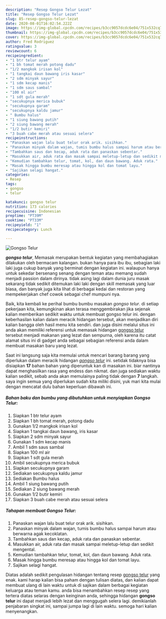 ```yaml
---
description: "Resep Gongso Telur Lezat"
title: "Resep Gongso Telur Lezat"
slug: 85-resep-gongso-telur-lezat
date: 2020-08-01T16:02:54.222Z
image: https://img-global.cpcdn.com/recipes/b3cc9057dcdc6e04/751x532cq70/gongso-telur-foto-resep-utama.jpg
thumbnail: https://img-global.cpcdn.com/recipes/b3cc9057dcdc6e04/751x532cq70/gongso-telur-foto-resep-utama.jpg
cover: https://img-global.cpcdn.com/recipes/b3cc9057dcdc6e04/751x532cq70/gongso-telur-foto-resep-utama.jpg
author: Fred Rodriguez
ratingvalue: 3
reviewcount: 6
recipeingredient:
- "1 btr telur ayam"
- "1 bh tomat merah potong dadu"
- "1/2 mangkok irisan kol"
- "1 tangkai daun bawang iris kasar"
- "2 sdm minyak sayur"
- "1 sdm kecap manis"
- "1 sdm saus sambal"
- "100 ml air"
- "1 sdt gula merah"
- "secukupnya merica bubuk"
- "secukupnya garam"
- "secukupnya kaldu jamur"
- " Bumbu halus"
- "1 siung bawang putih"
- "2 siung bawang merah"
- "1/2 butir kemiri"
- "3 buah cabe merah atau sesuai selera"
recipeinstructions:
- "Panaskan wajan lalu buat telur orak arik. sisihkan."
- "Panaskan minyak dalam wajan, tumis bumbu halus sampai harum atau berwarna agak kecoklatan."
- "Tambahkan saus dan kecap, aduk rata dan panaskan sebentar."
- "Masukkan air, aduk rata dan masak sampai meletup-letup dan sedikit mengental."
- "Kemudian tambahkan telur, tomat, kol, dan daun bawang. Aduk rata."
- "Masak hingga bumbu meresap atau hingga kol dan tomat layu."
- "Sajikan selagi hangat."
categories:
- Resep
tags:
- gongso
- telur

katakunci: gongso telur 
nutrition: 173 calories
recipecuisine: Indonesian
preptime: "PT39M"
cooktime: "PT33M"
recipeyield: "1"
recipecategory: Lunch

---
```



![Gongso Telur](https://img-global.cpcdn.com/recipes/b3cc9057dcdc6e04/751x532cq70/gongso-telur-foto-resep-utama.jpg)

<b><i>gongso telur</i></b>, Memasak merupakan bentuk kegiatan yang membahagiakan dilakukan oleh bermacam kalangan. bukan hanya para ibu ibu, sebagian laki laki juga cukup banyak yang berminat dengan kegiatan ini. walaupun hanya untuk sekedar bersenang senang dengan teman atau memang sudah menjadi passion dalam dirinya. tidak asing lagi dalam dunia juru masak sekarang tidak sedikit ditemukan laki laki dengan skill memasak yang luar biasa, dan banyak juga kita lihat di berbagai kedai dan restoran yang mempekerjakan chef cowok sebagai chef mumpuni nya.

Baik, kita kembali ke perihal bumbu bumbu masakan <i>gongso telur</i>. di setiap pekerjaan kita, kemungkinan akan terasa menggembirakan jika sejenak kalian memberikan sedikit waktu untuk membuat gongso telur ini. dengan keberhasilan kalian dalam meracik hidangan tersebut, akan menjadikan diri kalian bangga oleh hasil menu kita sendiri. dan juga disini melalui situs ini anda akan memiliki referensi untuk memasak hidangan <u>gongso telur</u> tersebut menjadi makanan yang lezat dan sempurna, oleh karena itu catat alamat situs ini di gadget anda sebagai sebagian referensi anda dalam membuat masakan baru yang lezat.




Saat ini langsung saja kita memulai untuk mencari barang barang yang diperlukan dalam meracik hidangan <u><i>gongso telur</i></u> ini. setidak tidaknya bisa disiapkan <b>17</b> bahan bahan yang diperuntuk kan di masakan ini. biar nantinya dapat menghasilkan rasa yang endess dan nikmat. dan juga sediakan waktu kalian sedikit, sebab anda akan memulainya paling tidak dengan <b>7</b> langkah. saya ingin semua yang diperlukan sudah kita miliki disini, yuk mari kita mulai dengan mencatat dulu bahan keperluan dibawah ini.

<!--inarticleads1-->

##### Bahan baku dan bumbu yang dibutuhkan untuk menyiapkan Gongso Telur:

1. Siapkan 1 btr telur ayam
1. Siapkan 1 bh tomat merah, potong dadu
1. Gunakan 1/2 mangkok irisan kol
1. Siapkan 1 tangkai daun bawang, iris kasar
1. Siapkan 2 sdm minyak sayur
1. Gunakan 1 sdm kecap manis
1. Ambil 1 sdm saus sambal
1. Siapkan 100 ml air
1. Siapkan 1 sdt gula merah
1. Ambil secukupnya merica bubuk
1. Siapkan secukupnya garam
1. Sediakan secukupnya kaldu jamur
1. Sediakan  Bumbu halus
1. Ambil 1 siung bawang putih
1. Sediakan 2 siung bawang merah
1. Gunakan 1/2 butir kemiri
1. Siapkan 3 buah cabe merah atau sesuai selera




<!--inarticleads2-->

##### Tahapan membuat Gongso Telur:

1. Panaskan wajan lalu buat telur orak arik. sisihkan.
1. Panaskan minyak dalam wajan, tumis bumbu halus sampai harum atau berwarna agak kecoklatan.
1. Tambahkan saus dan kecap, aduk rata dan panaskan sebentar.
1. Masukkan air, aduk rata dan masak sampai meletup-letup dan sedikit mengental.
1. Kemudian tambahkan telur, tomat, kol, dan daun bawang. Aduk rata.
1. Masak hingga bumbu meresap atau hingga kol dan tomat layu.
1. Sajikan selagi hangat.




Diatas adalah sedikit pengulasan hidangan tentang resep <u>gongso telur</u> yang enak. kami harap kalian bisa paham dengan tulisan diatas, dan kalian dapat membuat ulang di lain waktu untuk di sajikan dalam berbagai kegiatan keluarga atau teman kamu. anda bisa menambahkan resep resep yang tertera diatas selaras dengan keinginan anda, sehingga hidangan <b>gongso telur</b> ini dapat menjadi lebih lezat dan menggugah selera lagi. demikianlah penjabaran singkat ini, sampai jumpa lagi di lain waktu. semoga hari kalian menyenangkan.

